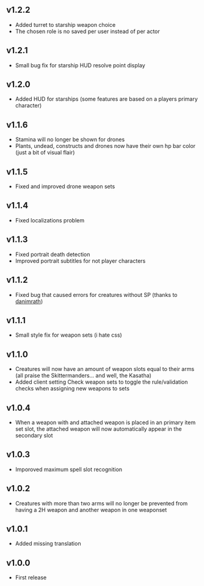 ## v1.2.2
- Added turret to starship weapon choice
- The chosen role is no saved per user instead of per actor

## v1.2.1
- Small bug fix for starship HUD resolve point display

## v1.2.0
- Added HUD for starships (some features are based on a players primary character)

## v1.1.6
- Stamina will no longer be shown for drones
- Plants, undead, constructs and drones now have their own hp bar color (just a bit of visual flair)

## v1.1.5
- Fixed and improved drone weapon sets

## v1.1.4
- Fixed localizations problem

## v1.1.3
- Fixed portrait death detection
- Improved portrait subtitles for not player characters

## v1.1.2
- Fixed bug that caused errors for creatures without SP (thanks to [danimrath](https://github.com/danimrath))

## v1.1.1
- Small style fix for weapon sets (i hate css)

## v1.1.0
- Creatures will now have an amount of weapon slots equal to their arms (all praise the Skittermanders... and well, the Kasatha)
- Added client setting Check weapon sets to toggle the rule/validation checks when assigning new weapons to sets

## v1.0.4
- When a weapon with and attached weapon is placed in an primary item set slot, the attached weapon will now automatically appear in the secondary slot

## v1.0.3
- Imporoved maximum spell slot recognition

## v1.0.2
- Creatures with more than two arms will no longer be prevented from having a 2H weapon and another weapon in one weaponset

## v1.0.1
- Added missing translation

## v1.0.0
- First release

